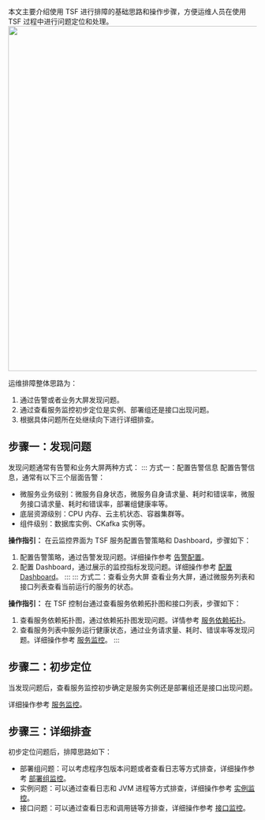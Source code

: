 本文主要介绍使用 TSF 进行排障的基础思路和操作步骤，方便运维人员在使用 TSF 过程中进行问题定位和处理。
<img src="https://main.qcloudimg.com/raw/b10fabe1e3ff526f4513a4e74f669bb7.png" width="700px">

运维排障整体思路为：
1. 通过告警或者业务大屏发现问题。
2. 通过查看服务监控初步定位是实例、部署组还是接口出现问题。
3. 根据具体问题所在处继续向下进行详细排查。

## 步骤一：发现问题

发现问题通常有告警和业务大屏两种方式：
<dx-tabs>
::: 方式一：配置告警信息
配置告警信息，通常有以下三个层面告警：

- 微服务业务级别：微服务自身状态，微服务自身请求量、耗时和错误率，微服务接口请求量、耗时和错误率，部署组健康率等。
- 底层资源级别：CPU 内存、云主机状态、容器集群等。
- 组件级别：数据库实例、CKafka 实例等。

**操作指引：**
在云监控界面为 TSF 服务配置告警策略和 Dashboard，步骤如下：
1. 配置告警策略，通过告警发现问题。详细操作参考 [告警配置](https://cloud.tencent.com/document/product/649/38213)。
2. 配置 Dashboard，通过展示的监控指标发现问题。详细操作参考 [配置 Dashboard](https://cloud.tencent.com/document/product/649/55604)。
:::
::: 方式二：查看业务大屏
查看业务大屏，通过微服务列表和接口列表查看当前运行的服务的状态。

**操作指引：**
在 TSF 控制台通过查看服务依赖拓扑图和接口列表，步骤如下：
1. 查看服务依赖拓扑图，通过依赖拓扑图发现问题。详情参考 [服务依赖拓扑](https://cloud.tencent.com/document/product/649/15544)。
2. 查看服务列表中服务运行健康状态，通过业务请求量、耗时、错误率等发现问题。详细操作参考 [服务监控](https://cloud.tencent.com/document/product/649/45975)。
:::
</dx-tabs>



## 步骤二：初步定位

当发现问题后，查看服务监控初步确定是服务实例还是部署组还是接口出现问题。

详细操作参考 [服务监控](https://cloud.tencent.com/document/product/649/45975)。

## 步骤三：详细排查

初步定位问题后，排障思路如下：
- 部署组问题：可以考虑程序包版本问题或者查看日志等方式排查，详细操作参考 [部署组监控](https://cloud.tencent.com/document/product/649/55601)。
- 实例问题：可以通过查看日志和 JVM 进程等方式排查，详细操作参考 [实例监控](https://cloud.tencent.com/document/product/649/55599)。
- 接口问题：可以通过查看日志和调用链等方排查，详细操作参考 [接口监控](https://cloud.tencent.com/document/product/649/55600)。
